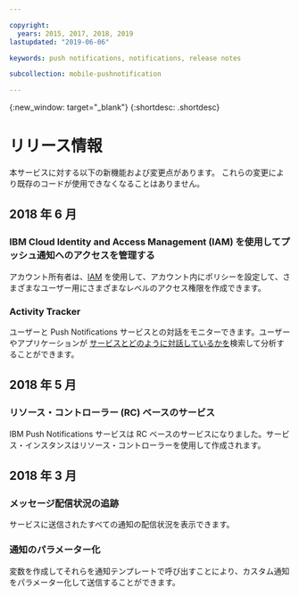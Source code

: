 ```yaml
---

copyright:
  years: 2015, 2017, 2018, 2019
lastupdated: "2019-06-06"

keywords: push notifications, notifications, release notes

subcollection: mobile-pushnotification

---
```


{:new_window: target="_blank"}
{:shortdesc: .shortdesc}

# リリース情報

本サービスに対する以下の新機能および変更点があります。 これらの変更により既存のコードが使用できなくなることはありません。


## 2018 年 6 月

### IBM Cloud Identity and Access Management (IAM) を使用してプッシュ通知へのアクセスを管理する

アカウント所有者は、[IAM](/docs/services/mobilepush?topic=mobile-pushnotification-service-access-management) を使用して、アカウント内にポリシーを設定して、さまざまなユーザー用にさまざまなレベルのアクセス権限を作成できます。 

### Activity Tracker

ユーザーと Push Notifications サービスとの対話をモニターできます。ユーザーやアプリケーションが [ サービスとどのように対話しているかを](/docs/services/mobilepush?topic=mobile-pushnotification-push_activity_tracker)検索して分析することができます。


## 2018 年 5 月

### リソース・コントローラー (RC) ベースのサービス

IBM Push Notifications サービスは RC ベースのサービスになりました。サービス・インスタンスはリソース・コントローラーを使用して作成されます。

## 2018 年 3 月

### メッセージ配信状況の追跡

サービスに送信されたすべての通知の配信状況を表示できます。 

### 通知のパラメーター化

変数を作成してそれらを通知テンプレートで呼び出すことにより、カスタム通知をパラメーター化して送信することができます。
	
